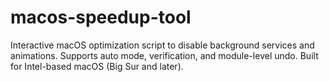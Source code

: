 # macos-speedup-tool
Interactive macOS optimization script to disable background services and animations. Supports auto mode, verification, and module-level undo. Built for Intel-based macOS (Big Sur and later).
